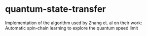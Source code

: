 # quantum-state-transfer
Implementation of the algorithm used by Zhang et. al on their work: Automatic spin-chain learning to explore the quantum speed limit
